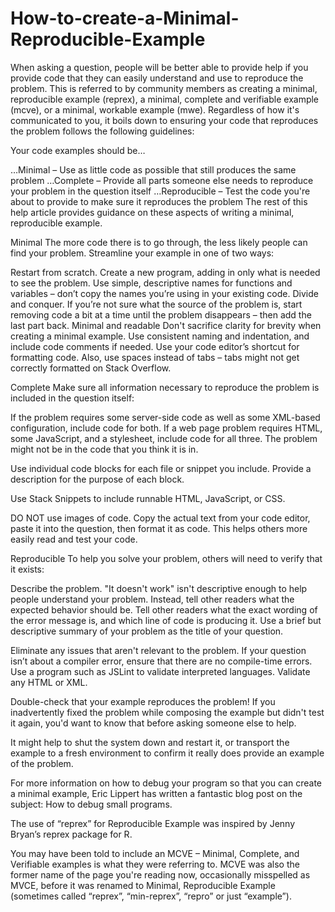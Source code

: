 # How-to-create-a-Minimal-Reproducible-Example
When asking a question, people will be better able to provide help if you provide code that they can easily understand and use to reproduce the problem. This is referred to by community members as creating a minimal, reproducible example (reprex), a minimal, complete and verifiable example (mcve), or a minimal, workable example (mwe). Regardless of how it's communicated to you, it boils down to ensuring your code that reproduces the problem follows the following guidelines:

Your code examples should be…

…Minimal – Use as little code as possible that still produces the same problem
…Complete – Provide all parts someone else needs to reproduce your problem in the question itself
…Reproducible – Test the code you're about to provide to make sure it reproduces the problem
The rest of this help article provides guidance on these aspects of writing a minimal, reproducible example.

Minimal
The more code there is to go through, the less likely people can find your problem. Streamline your example in one of two ways:

Restart from scratch. Create a new program, adding in only what is needed to see the problem. Use simple, descriptive names for functions and variables – don’t copy the names you’re using in your existing code.
Divide and conquer. If you’re not sure what the source of the problem is, start removing code a bit at a time until the problem disappears – then add the last part back.
Minimal and readable
Don't sacrifice clarity for brevity when creating a minimal example. Use consistent naming and indentation, and include code comments if needed. Use your code editor’s shortcut for formatting code. Also, use spaces instead of tabs – tabs might not get correctly formatted on Stack Overflow.

Complete
Make sure all information necessary to reproduce the problem is included in the question itself:

If the problem requires some server-side code as well as some XML-based configuration, include code for both. If a web page problem requires HTML, some JavaScript, and a stylesheet, include code for all three. The problem might not be in the code that you think it is in.

Use individual code blocks for each file or snippet you include. Provide a description for the purpose of each block.

Use Stack Snippets to include runnable HTML, JavaScript, or CSS.

DO NOT use images of code. Copy the actual text from your code editor, paste it into the question, then format it as code. This helps others more easily read and test your code.

Reproducible
To help you solve your problem, others will need to verify that it exists:

Describe the problem. "It doesn't work" isn't descriptive enough to help people understand your problem. Instead, tell other readers what the expected behavior should be. Tell other readers what the exact wording of the error message is, and which line of code is producing it. Use a brief but descriptive summary of your problem as the title of your question.

Eliminate any issues that aren't relevant to the problem. If your question isn’t about a compiler error, ensure that there are no compile-time errors. Use a program such as JSLint to validate interpreted languages. Validate any HTML or XML.

Double-check that your example reproduces the problem! If you inadvertently fixed the problem while composing the example but didn't test it again, you'd want to know that before asking someone else to help.

It might help to shut the system down and restart it, or transport the example to a fresh environment to confirm it really does provide an example of the problem.

For more information on how to debug your program so that you can create a minimal example, Eric Lippert has written a fantastic blog post on the subject: How to debug small programs.

The use of “reprex” for Reproducible Example was inspired by Jenny Bryan’s reprex package for R.

You may have been told to include an MCVE – Minimal, Complete, and Verifiable examples is what they were referring to. MCVE was also the former name of the page you're reading now, occasionally misspelled as MVCE, before it was renamed to Minimal, Reproducible Example (sometimes called “reprex”, “min-reprex”, “repro” or just “example”).
